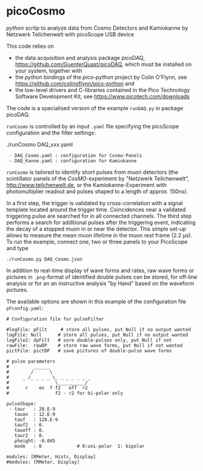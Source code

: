 # picoCosmo

*python* scritp to analyze data from Cosmo Detectors and Kamiokanne 
 by Netzwerk Teilchenwelt with picoScope USB device

This code relies on

  - the data acquisition and analysis package
    picoDAQ, https://github.com/GuenterQuast/picoDAQ, which 
    must be installed on your system, together with 
  - the  *python* bindings of the *pico-python* project by
    Colin O'Flynn, see https://github.com/colinoflynn/pico-python and 
  - the low-level drivers and C-libraries contained in 
    the Pico Technology Software Development Kit,
    see  https://www.picotech.com/downloads

The code is a specialised version of the example `runDAQ.py`
in package picoDAQ.

`runCosmo` is controlled by an input `.yaml` file specifying
the picoScope configuration and the filter settings:

   ./runCosmo DAQ_xxx.yaml

     - DAQ_Cosmo.yaml : configuration for Cosmo-Panels
     - DAQ_Kanne.yaml : configuration for Kamiokanne

`runCosmo` is tailored to identify short pulses from muon detectors (the 
scintillator panels of the *CosMO*-experiment by "Netzwerk Teilchenwelt",
http://www.teilchenwelt.de, or the Kamiokanne-Experiment with
photomultiplier readout and pulses shaped to a length of approx. 150ns). 

In a first step, the trigger is validated by cross-correlation with a signal template located around the trigger time. Coincidences near a validated triggering pulse are searched for in all connected channels. The third step
performs a search for additional pulses after the triggering event, indicating
the decay of a stopped muon in or near the detector. This simple set-up allows
to measure the mean muon lifetime in the muon rest frame (2.2 µs). To run the
example, connect one, two or three panels to your PicoScope and type

  `./runCosmo.py DAQ_Cosmo.json` 


In addition to  real-time display of wave forms and rates, raw wave forms or
pictures in `.png`-format of identified double pulses can be stored, for 
off-line analysis or for an an instructive analysis "by Hand" based on the
waveform pictures.

The available options are shown in this example of the configuration file `pFconfig.yaml`:

    # Configuration file for pulseFilter
    
    #logFile: pFilt     # store all pulses, put Null if no output wanted
    logFile: Null      # store all pulses, put Null if no output wanted
    logFile2: dpFilt   # sore double-pulses only, put Null if not
    rawFile:  rawDP    # store raw wave forms, put Null if not wanted
    pictFile: pictDP   # save pictures of double-pulse wave forms

    # pulse parameters
    #         ______
    #        /      \  
    #     _ /_ _ _ _ \_ _ _ _ _ _ _   
    #                 \__________/
    #      r    on  f f2   off  r2 
    #                 f2 - r2 for bi-polar only

    pulseShape:
     - taur   : 20.E-9
       tauon  : 12.E-9 
       tauf   : 128.E-9 
       tauf2  : 0. 
       tauoff : 0. 
       taur2  : 0.
       pheight: -0.045
       mode   : 0             # 0:uni-polar  1: bipolar 

    modules: [RMeter, Hists, Display]
    #modules: [RMeter, Display]

